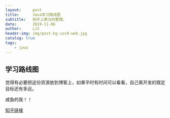 ```yaml
---
layout:     post
title:      Java学习路线图
subtitle:   知乎上黑马的整理。
date:       2019-11-06
author:     LJJ
header-img: img/post-bg-ios9-web.jpg
catalog: true
tags:
    - java
---
```


## 学习路线图
觉得有必要把这份资源放到博客上，如果平时有时间可以看看，自己离开发的既定目标还有多远。

咸鱼的我！！

[知乎链接](https://www.zhihu.com/question/56110328)
